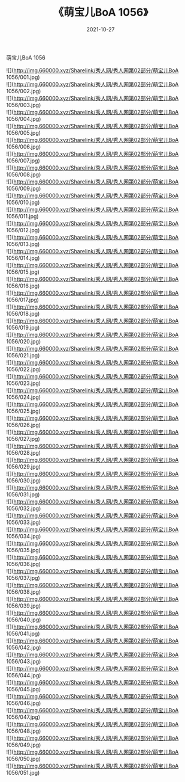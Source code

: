 ﻿---
layout: post
title:  《萌宝儿BoA 1056》
date:   2021-10-27
img: http://img.660000.xyz/Sharelink/秀人网/秀人网第02部分/萌宝儿BoA 1056/000.jpg
categories: [美女, 清纯, 唯美]
---

萌宝儿BoA 1056

  ![](http://img.660000.xyz/Sharelink/秀人网/秀人网第02部分/萌宝儿BoA 1056/001.jpg) <br> ![](http://img.660000.xyz/Sharelink/秀人网/秀人网第02部分/萌宝儿BoA 1056/002.jpg) <br> ![](http://img.660000.xyz/Sharelink/秀人网/秀人网第02部分/萌宝儿BoA 1056/003.jpg) <br> ![](http://img.660000.xyz/Sharelink/秀人网/秀人网第02部分/萌宝儿BoA 1056/004.jpg) <br> ![](http://img.660000.xyz/Sharelink/秀人网/秀人网第02部分/萌宝儿BoA 1056/005.jpg) <br> ![](http://img.660000.xyz/Sharelink/秀人网/秀人网第02部分/萌宝儿BoA 1056/006.jpg) <br> ![](http://img.660000.xyz/Sharelink/秀人网/秀人网第02部分/萌宝儿BoA 1056/007.jpg) <br> ![](http://img.660000.xyz/Sharelink/秀人网/秀人网第02部分/萌宝儿BoA 1056/008.jpg) <br> ![](http://img.660000.xyz/Sharelink/秀人网/秀人网第02部分/萌宝儿BoA 1056/009.jpg) <br> ![](http://img.660000.xyz/Sharelink/秀人网/秀人网第02部分/萌宝儿BoA 1056/010.jpg) <br> ![](http://img.660000.xyz/Sharelink/秀人网/秀人网第02部分/萌宝儿BoA 1056/011.jpg) <br> ![](http://img.660000.xyz/Sharelink/秀人网/秀人网第02部分/萌宝儿BoA 1056/012.jpg) <br> ![](http://img.660000.xyz/Sharelink/秀人网/秀人网第02部分/萌宝儿BoA 1056/013.jpg) <br> ![](http://img.660000.xyz/Sharelink/秀人网/秀人网第02部分/萌宝儿BoA 1056/014.jpg) <br> ![](http://img.660000.xyz/Sharelink/秀人网/秀人网第02部分/萌宝儿BoA 1056/015.jpg) <br> ![](http://img.660000.xyz/Sharelink/秀人网/秀人网第02部分/萌宝儿BoA 1056/016.jpg) <br> ![](http://img.660000.xyz/Sharelink/秀人网/秀人网第02部分/萌宝儿BoA 1056/017.jpg) <br> ![](http://img.660000.xyz/Sharelink/秀人网/秀人网第02部分/萌宝儿BoA 1056/018.jpg) <br> ![](http://img.660000.xyz/Sharelink/秀人网/秀人网第02部分/萌宝儿BoA 1056/019.jpg) <br> ![](http://img.660000.xyz/Sharelink/秀人网/秀人网第02部分/萌宝儿BoA 1056/020.jpg) <br> ![](http://img.660000.xyz/Sharelink/秀人网/秀人网第02部分/萌宝儿BoA 1056/021.jpg) <br> ![](http://img.660000.xyz/Sharelink/秀人网/秀人网第02部分/萌宝儿BoA 1056/022.jpg) <br> ![](http://img.660000.xyz/Sharelink/秀人网/秀人网第02部分/萌宝儿BoA 1056/023.jpg) <br> ![](http://img.660000.xyz/Sharelink/秀人网/秀人网第02部分/萌宝儿BoA 1056/024.jpg) <br> ![](http://img.660000.xyz/Sharelink/秀人网/秀人网第02部分/萌宝儿BoA 1056/025.jpg) <br> ![](http://img.660000.xyz/Sharelink/秀人网/秀人网第02部分/萌宝儿BoA 1056/026.jpg) <br> ![](http://img.660000.xyz/Sharelink/秀人网/秀人网第02部分/萌宝儿BoA 1056/027.jpg) <br> ![](http://img.660000.xyz/Sharelink/秀人网/秀人网第02部分/萌宝儿BoA 1056/028.jpg) <br> ![](http://img.660000.xyz/Sharelink/秀人网/秀人网第02部分/萌宝儿BoA 1056/029.jpg) <br> ![](http://img.660000.xyz/Sharelink/秀人网/秀人网第02部分/萌宝儿BoA 1056/030.jpg) <br> ![](http://img.660000.xyz/Sharelink/秀人网/秀人网第02部分/萌宝儿BoA 1056/031.jpg) <br> ![](http://img.660000.xyz/Sharelink/秀人网/秀人网第02部分/萌宝儿BoA 1056/032.jpg) <br> ![](http://img.660000.xyz/Sharelink/秀人网/秀人网第02部分/萌宝儿BoA 1056/033.jpg) <br> ![](http://img.660000.xyz/Sharelink/秀人网/秀人网第02部分/萌宝儿BoA 1056/034.jpg) <br> ![](http://img.660000.xyz/Sharelink/秀人网/秀人网第02部分/萌宝儿BoA 1056/035.jpg) <br> ![](http://img.660000.xyz/Sharelink/秀人网/秀人网第02部分/萌宝儿BoA 1056/036.jpg) <br> ![](http://img.660000.xyz/Sharelink/秀人网/秀人网第02部分/萌宝儿BoA 1056/037.jpg) <br> ![](http://img.660000.xyz/Sharelink/秀人网/秀人网第02部分/萌宝儿BoA 1056/038.jpg) <br> ![](http://img.660000.xyz/Sharelink/秀人网/秀人网第02部分/萌宝儿BoA 1056/039.jpg) <br> ![](http://img.660000.xyz/Sharelink/秀人网/秀人网第02部分/萌宝儿BoA 1056/040.jpg) <br> ![](http://img.660000.xyz/Sharelink/秀人网/秀人网第02部分/萌宝儿BoA 1056/041.jpg) <br> ![](http://img.660000.xyz/Sharelink/秀人网/秀人网第02部分/萌宝儿BoA 1056/042.jpg) <br> ![](http://img.660000.xyz/Sharelink/秀人网/秀人网第02部分/萌宝儿BoA 1056/043.jpg) <br> ![](http://img.660000.xyz/Sharelink/秀人网/秀人网第02部分/萌宝儿BoA 1056/044.jpg) <br> ![](http://img.660000.xyz/Sharelink/秀人网/秀人网第02部分/萌宝儿BoA 1056/045.jpg) <br> ![](http://img.660000.xyz/Sharelink/秀人网/秀人网第02部分/萌宝儿BoA 1056/046.jpg) <br> ![](http://img.660000.xyz/Sharelink/秀人网/秀人网第02部分/萌宝儿BoA 1056/047.jpg) <br> ![](http://img.660000.xyz/Sharelink/秀人网/秀人网第02部分/萌宝儿BoA 1056/048.jpg) <br> ![](http://img.660000.xyz/Sharelink/秀人网/秀人网第02部分/萌宝儿BoA 1056/049.jpg) <br> ![](http://img.660000.xyz/Sharelink/秀人网/秀人网第02部分/萌宝儿BoA 1056/050.jpg) <br> ![](http://img.660000.xyz/Sharelink/秀人网/秀人网第02部分/萌宝儿BoA 1056/051.jpg) <br>